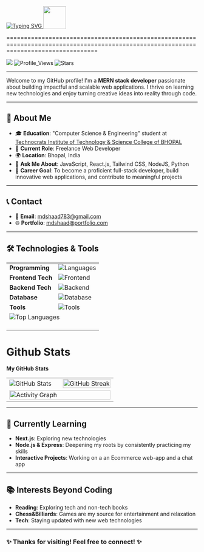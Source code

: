 <a href="https://git.io/typing-svg">
      <img src="https://readme-typing-svg.demolab.com?font=Itim&weight=700&size=30&pause=1000&width=750&lines=Hi+there%2C+I'm+Md+Shaad+Rehan+%F0%9F%91%8B" alt="Typing SVG">
      </a>
      <img src="https://user-images.githubusercontent.com/6520701/239780509-2be00c62-aac6-46cf-bfff-e7d62b436aee.gif" width="60" style="vertical-align:text-bottom;">
    
======================================================================================================================================

<a href="https://www.github.com/mdshaad783" target="_blank" rel="noreferrer"><img src="https://img.shields.io/github/followers/mdshaad783?logo=github&style=for-the-badge&color=0891b2&labelColor=1c1917" /></a>
<img src="https://komarev.com/ghpvc/?username=mdshaad783&label=Profile%20views&color=0e75b6&style=flat" alt="Profile_Views" />
<img src="https://img.shields.io/github/stars/mdshaad783?label=Stars&style=social" alt="Stars" />

---

<p>Welcome to my GitHub profile! I'm a <strong>MERN stack developer</strong> passionate about building impactful and scalable web applications. I thrive on learning new technologies and enjoy turning creative ideas into reality through code.</p>
</div>

---

## 👤 About Me

- 🎓 **Education**: "Computer Science & Engineering" student at [Technocrats Institute of Technology & Science College of BHOPAL](https://technocratsgroup.edu.in/)
- 💼 **Current Role**: Freelance Web Developer
- 🌍 **Location**: Bhopal, India
- 💬 **Ask Me About**: JavaScript, React.js, Tailwind CSS, NodeJS, Python
- 🎯 **Career Goal**: To become a proficient full-stack developer, build innovative web applications, and contribute to meaningful projects

---

## 📞 Contact

- 📧 **Email**: [mdshaad783@gmail.com](mailto:mdshaad783@gmail.com)
- 🌐 **Portfolio**: [mdshaad@portfolio.com](https://mdshaad783.github.io/mdshaad.github.io/)

---

## 🛠️ Technologies & Tools
<div align="left" style="width:100%;">
  <table style="width:50%;">
    <tr>
      <td><strong>Programming</strong></td>
      <td><img src="https://skillicons.dev/icons?i=py,java,cpp,js" alt="Languages"></td>
    </tr>
    <tr>
      <td><strong>Frontend Tech</strong></td>
      <td><img src="https://skillicons.dev/icons?i=html,css,react,tailwind,bootstrap,sass" alt="Frontend"></td>
    </tr>
    <tr>
      <td><strong>Backend Tech</strong></td>
      <td><img src="https://skillicons.dev/icons?i=nodejs,express,django" alt="Backend"></td>
    </tr>
    <tr>
      <td><strong>Database</strong></td>
      <td><img src="https://skillicons.dev/icons?i=mongo" alt="Database"></td>
    </tr>
    <tr>
      <td><strong>Tools</strong></td>
      <td><img src="https://skillicons.dev/icons?i=vscode,postman,git,github" alt="Tools"></td>
    </tr>
        <tr>
      <td colspan="2">
            <img src="https://github-readme-stats.vercel.app/api/top-langs/?username=mdshaad783&theme=tokyonight&show_icons=true&hide_border=true&layout=compact&custom_title=Top%20%Languages" alt="Top Languages" style="margin-bottom: 20px;" />
      </td>
    </tr>
  </table>
</div>

# Github Stats

<b>My GitHub Stats</b>
<div>
  <table align="center" style="width:100%;">
      <tr>
            <td style="width:50%;">
                  <img src="https://github-readme-stats.vercel.app/api?username=mdshaad783&theme=tokyonight&show_icons=true&hide_border=true&count_private=true" alt="GitHub Stats" />
            </td>
            <td style="width:50%;">
                  <img src="https://github-readme-streak-stats.herokuapp.com/?user=mdshaad783&theme=tokyonight&hide_border=true" alt="GitHub Streak" style="width:100%;" />
            </td>
      </tr>
      <tr>
         <td colspan="2">
            <img src="https://github-readme-activity-graph.vercel.app/graph?username=mdshaad783&custom_title=Activity&hide_border=true&theme=react-dark" alt="Activity Graph" style="width:100%;" />
         </td>
      </tr>
</table>
</div>

---

## 🌱 Currently Learning

- **Next.js**: Exploring new technologies
- **Node.js & Express**: Deepening my roots by consistently practicing my skills
- **Interactive Projects**: Working on a an Ecommerce web-app and a chat app

---

## 📚 Interests Beyond Coding

- **Reading**: Exploring tech and non-tech books
- **Chess&Billiards**: Games are my source for entertainment and relaxation
- **Tech**: Staying updated with new web technologies

---

<div align="left">
  <h3>✨ Thanks for visiting! Feel free to connect! ✨</h3>
</div>

